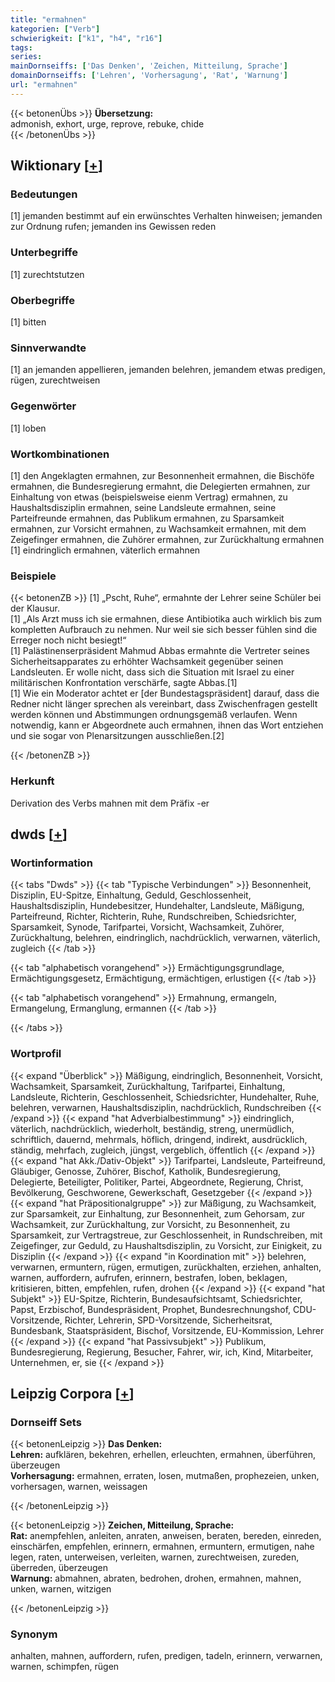```yaml
---
title: "ermahnen"
kategorien: ["Verb"]
schwierigkeit: ["k1", "h4", "r16"]
tags:
series:
mainDornseiffs: ['Das Denken', 'Zeichen, Mitteilung, Sprache']
domainDornseiffs: ['Lehren', 'Vorhersagung', 'Rat', 'Warnung']
url: "ermahnen"
---
```


{{< betonenÜbs >}}
**Übersetzung:**  
admonish, exhort, urge, reprove, rebuke, chide  
{{< /betonenÜbs >}}

## Wiktionary [[+](https://de.wiktionary.org/wiki/ermahnen)]

### Bedeutungen
[1] jemanden bestimmt auf ein erwünschtes Verhalten hinweisen; jemanden zur Ordnung rufen; jemanden ins Gewissen reden  

### Unterbegriffe
[1] zurechtstutzen  

### Oberbegriffe
[1] bitten  

### Sinnverwandte
[1] an jemanden appellieren, jemanden belehren, jemandem etwas predigen, rügen, zurechtweisen  

### Gegenwörter
[1] loben  

### Wortkombinationen
[1] den Angeklagten ermahnen, zur Besonnenheit ermahnen, die Bischöfe ermahnen, die Bundesregierung ermahnt, die Delegierten ermahnen, zur Einhaltung von etwas (beispielsweise eienm Vertrag) ermahnen, zu Haushaltsdisziplin ermahnen, seine Landsleute ermahnen, seine Parteifreunde ermahnen, das Publikum ermahnen, zu Sparsamkeit ermahnen, zur Vorsicht ermahnen, zu Wachsamkeit ermahnen, mit dem Zeigefinger ermahnen, die Zuhörer ermahnen, zur Zurückhaltung ermahnen  
[1] eindringlich ermahnen, väterlich ermahnen  

### Beispiele
{{< betonenZB >}}
[1] „Pscht, Ruhe“, ermahnte der Lehrer seine Schüler bei der Klausur.  
[1] „Als Arzt muss ich sie ermahnen, diese Antibiotika auch wirklich bis zum kompletten Aufbrauch zu nehmen. Nur weil sie sich besser fühlen sind die Erreger noch nicht besiegt!“  
[1] Palästinenserpräsident Mahmud Abbas ermahnte die Vertreter seines Sicherheitsapparates zu erhöhter Wachsamkeit gegenüber seinen Landsleuten. Er wolle nicht, dass sich die Situation mit Israel zu einer militärischen Konfrontation verschärfe, sagte Abbas.[1]  
[1] Wie ein Moderator achtet er [der Bundestagspräsident] darauf, dass die Redner nicht länger sprechen als vereinbart, dass Zwischenfragen gestellt werden können und Abstimmungen ordnungsgemäß verlaufen. Wenn notwendig, kann er Abgeordnete auch ermahnen, ihnen das Wort entziehen und sie sogar von Plenarsitzungen ausschließen.[2]  

{{< /betonenZB >}}
### Herkunft
Derivation des Verbs mahnen mit dem Präfix -er  



## dwds [[+](https://www.dwds.de/wb/ermahnen)]

### Wortinformation
{{< tabs "Dwds" >}}
{{< tab "Typische Verbindungen" >}}
Besonnenheit, Disziplin, EU-Spitze, Einhaltung, Geduld, Geschlossenheit, Haushaltsdisziplin, Hundebesitzer, Hundehalter, Landsleute, Mäßigung, Parteifreund, Richter, Richterin, Ruhe, Rundschreiben, Schiedsrichter, Sparsamkeit, Synode, Tarifpartei, Vorsicht, Wachsamkeit, Zuhörer, Zurückhaltung, belehren, eindringlich, nachdrücklich, verwarnen, väterlich, zugleich
{{< /tab >}}

{{< tab "alphabetisch vorangehend" >}}
Ermächtigungsgrundlage, Ermächtigungsgesetz, Ermächtigung, ermächtigen, erlustigen
{{< /tab >}}

{{< tab "alphabetisch vorangehend" >}}
Ermahnung, ermangeln, Ermangelung, Ermanglung, ermannen
{{< /tab >}}

{{< /tabs >}}

### Wortprofil
{{< expand "Überblick" >}} Mäßigung, eindringlich, Besonnenheit, Vorsicht, Wachsamkeit, Sparsamkeit, Zurückhaltung, Tarifpartei, Einhaltung, Landsleute, Richterin, Geschlossenheit, Schiedsrichter, Hundehalter, Ruhe, belehren, verwarnen, Haushaltsdisziplin, nachdrücklich, Rundschreiben {{< /expand >}}
{{< expand "hat Adverbialbestimmung" >}} eindringlich, väterlich, nachdrücklich, wiederholt, beständig, streng, unermüdlich, schriftlich, dauernd, mehrmals, höflich, dringend, indirekt, ausdrücklich, ständig, mehrfach, zugleich, jüngst, vergeblich, öffentlich {{< /expand >}}
{{< expand "hat Akk./Dativ-Objekt" >}} Tarifpartei, Landsleute, Parteifreund, Gläubiger, Genosse, Zuhörer, Bischof, Katholik, Bundesregierung, Delegierte, Beteiligter, Politiker, Partei, Abgeordnete, Regierung, Christ, Bevölkerung, Geschworene, Gewerkschaft, Gesetzgeber {{< /expand >}}
{{< expand "hat Präpositionalgruppe" >}} zur Mäßigung, zu Wachsamkeit, zur Sparsamkeit, zur Einhaltung, zur Besonnenheit, zum Gehorsam, zur Wachsamkeit, zur Zurückhaltung, zur Vorsicht, zu Besonnenheit, zu Sparsamkeit, zur Vertragstreue, zur Geschlossenheit, in Rundschreiben, mit Zeigefinger, zur Geduld, zu Haushaltsdisziplin, zu Vorsicht, zur Einigkeit, zu Disziplin {{< /expand >}}
{{< expand "in Koordination mit" >}} belehren, verwarnen, ermuntern, rügen, ermutigen, zurückhalten, erziehen, anhalten, warnen, auffordern, aufrufen, erinnern, bestrafen, loben, beklagen, kritisieren, bitten, empfehlen, rufen, drohen {{< /expand >}}
{{< expand "hat Subjekt" >}} EU-Spitze, Richterin, Bundesaufsichtsamt, Schiedsrichter, Papst, Erzbischof, Bundespräsident, Prophet, Bundesrechnungshof, CDU-Vorsitzende, Richter, Lehrerin, SPD-Vorsitzende, Sicherheitsrat, Bundesbank, Staatspräsident, Bischof, Vorsitzende, EU-Kommission, Lehrer {{< /expand >}}
{{< expand "hat Passivsubjekt" >}} Publikum, Bundesregierung, Regierung, Besucher, Fahrer, wir, ich, Kind, Mitarbeiter, Unternehmen, er, sie {{< /expand >}}

## Leipzig Corpora [[+](https://corpora.uni-leipzig.de/en/res?word=ermahnen&corpusId=deu_newscrawl-public_2018)]

### Dornseiff Sets
{{< betonenLeipzig >}}
**Das Denken:**  
**Lehren:** aufklären, bekehren, erhellen, erleuchten, ermahnen, überführen, überzeugen  
**Vorhersagung:** ermahnen, erraten, losen, mutmaßen, prophezeien, unken, vorhersagen, warnen, weissagen  

{{< /betonenLeipzig >}}


{{< betonenLeipzig >}}
**Zeichen, Mitteilung, Sprache:**  
**Rat:** anempfehlen, anleiten, anraten, anweisen, beraten, bereden, einreden, einschärfen, empfehlen, erinnern, ermahnen, ermuntern, ermutigen, nahe legen, raten, unterweisen, verleiten, warnen, zurechtweisen, zureden, überreden, überzeugen  
**Warnung:** abmahnen, abraten, bedrohen, drohen, ermahnen, mahnen, unken, warnen, witzigen  

{{< /betonenLeipzig >}}

### Synonym
anhalten, mahnen, auffordern, rufen, predigen, tadeln, erinnern, verwarnen, warnen, schimpfen, rügen

